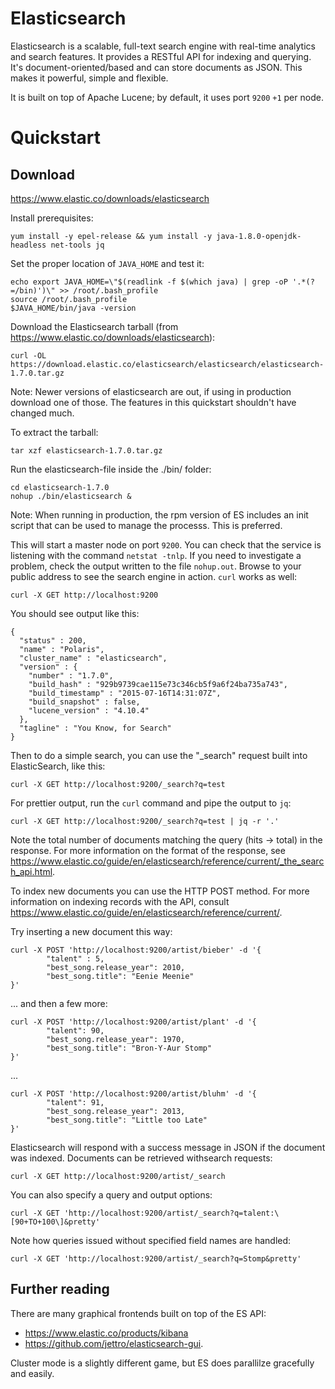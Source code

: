 # Elasticsearch
Elasticsearch is a scalable, full-text search engine with real-time analytics and search features. It provides a RESTful API for indexing and querying. It's document-oriented/based and can store documents as JSON. This makes it powerful, simple and flexible.

It is built on top of Apache Lucene; by default, it uses port `9200` `+1` per node.

# Quickstart

## Download
https://www.elastic.co/downloads/elasticsearch

Install prerequisites:

    yum install -y epel-release && yum install -y java-1.8.0-openjdk-headless net-tools jq

Set the proper location of `JAVA_HOME` and test it:

    echo export JAVA_HOME=\"$(readlink -f $(which java) | grep -oP '.*(?=/bin)')\" >> /root/.bash_profile
    source /root/.bash_profile
    $JAVA_HOME/bin/java -version

Download the Elasticsearch tarball (from https://www.elastic.co/downloads/elasticsearch):

    curl -OL https://download.elastic.co/elasticsearch/elasticsearch/elasticsearch-1.7.0.tar.gz

Note: Newer versions of elasticsearch are out, if using in production download one of those. The features in this quickstart shouldn't have changed much.

To extract the tarball:

    tar xzf elasticsearch-1.7.0.tar.gz

Run the elasticsearch-file inside the ./bin/ folder:

    cd elasticsearch-1.7.0
    nohup ./bin/elasticsearch &

Note: When running in production, the rpm version of ES includes an init script that can be used to manage the processs. This is preferred.

This will start a master node on port `9200`. You can check that the service is listening with the command `netstat -tnlp`. If you need to investigate a problem, check the output written to the file `nohup.out`. Browse to your public address to see the search engine in action. `curl` works as well:

    curl -X GET http://localhost:9200

You should see output like this:

    {
      "status" : 200,
      "name" : "Polaris",
      "cluster_name" : "elasticsearch",
      "version" : {
        "number" : "1.7.0",
        "build_hash" : "929b9739cae115e73c346cb5f9a6f24ba735a743",
        "build_timestamp" : "2015-07-16T14:31:07Z",
        "build_snapshot" : false,
        "lucene_version" : "4.10.4"
      },
      "tagline" : "You Know, for Search"
    }

Then to do a simple search, you can use the "_search" request built into ElasticSearch, like this:

    curl -X GET http://localhost:9200/_search?q=test

For prettier output, run the `curl` command and pipe the output to `jq`:

    curl -X GET http://localhost:9200/_search?q=test | jq -r '.'

Note the total number of documents matching the query (hits -> total) in the response. For more information on the format of the response, see https://www.elastic.co/guide/en/elasticsearch/reference/current/_the_search_api.html.

To index new documents you can use the HTTP POST method. For more information on indexing records with the API, consult https://www.elastic.co/guide/en/elasticsearch/reference/current/.

Try inserting a new document this way:

    curl -X POST 'http://localhost:9200/artist/bieber' -d '{
            "talent" : 5,
            "best_song.release_year": 2010,
            "best_song.title": "Eenie Meenie"
    }'

... and then a few more:

    curl -X POST 'http://localhost:9200/artist/plant' -d '{
            "talent": 90,
            "best_song.release_year": 1970,
            "best_song.title": "Bron-Y-Aur Stomp"
    }'

...

    curl -X POST 'http://localhost:9200/artist/bluhm' -d '{
            "talent": 91,
            "best_song.release_year": 2013,
            "best_song.title": "Little too Late"
    }'

Elasticsearch will respond with a success message in JSON if the document was indexed. Documents can be retrieved withsearch requests:

    curl -X GET http://localhost:9200/artist/_search

You can also specify a query and output options:

    curl -X GET 'http://localhost:9200/artist/_search?q=talent:\[90+TO+100\]&pretty'

Note how queries issued without specified field names are handled:

    curl -X GET 'http://localhost:9200/artist/_search?q=Stomp&pretty'

## Further reading

There are many graphical frontends built on top of the ES API:
- https://www.elastic.co/products/kibana
- https://github.com/jettro/elasticsearch-gui.

Cluster mode is a slightly different game, but ES does parallilze gracefully and easily.
